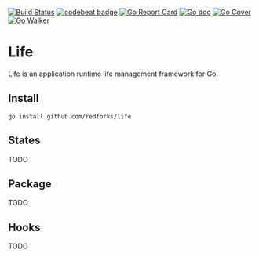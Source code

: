 [![Build Status](https://travis-ci.org/redforks/life.svg?branch=master)](https://travis-ci.org/redforks/life)
[![codebeat badge](https://codebeat.co/badges/c4ea93a5-0266-4614-b68f-06b04999be1a)](https://codebeat.co/projects/github-com-redforks-life)
[![Go Report Card](https://goreportcard.com/badge/github.com/redforks/life)](https://goreportcard.com/report/github.com/redforks/life)
[![Go doc](https://godoc.org/github.com/redforks/life?status.svg)](https://godoc.org/github.com/redforks/life)
[![Go Cover](http://gocover.io/_badge/github.com/redforks/life)](http://gocover.io/github.com/redforks/life)
[![Go Walker](http://gowalker.org/api/v1/badge)](https://gowalker.org/github.com/redforks/life)

# Life

Life is an application runtime life management framework for Go.

## Install

    go install github.com/redforks/life

## States

TODO

## Package

TODO

## Hooks

TODO
